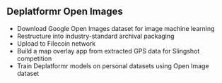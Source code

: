 ## Deplatformr Open Images
* Download Google Open Images dataset for image machine learning
* Restructure into industry-standard archival packaging
* Upload to Filecoin network
* Build a map overlay app from extracted GPS data for Slingshot competition
* Train Deplatformr models on personal datasets using Open Image dataset
